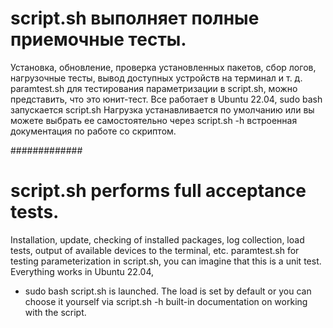 # script.sh выполняет полные приемочные тесты.
Установка, обновление, проверка установленных пакетов, сбор логов, нагрузочные тесты, вывод доступных устройств на терминал и т. д.
paramtest.sh для тестирования параметризации в script.sh, можно представить, что это юнит-тест.
Все работает в Ubuntu 22.04, sudo bash запускается script.sh
Нагрузка устанавливается по умолчанию или вы можете выбрать ее самостоятельно через script.sh -h встроенная документация по работе со скриптом.

#############

# script.sh performs full acceptance tests. 
Installation, update, checking of installed packages, log collection, load tests, output of available devices to the terminal, etc.
paramtest.sh for testing parameterization in script.sh, you can imagine that this is a unit test.
Everything works in Ubuntu 22.04, 
  - sudo bash script.sh is launched. 
The load is set by default or you can choose it yourself via script.sh -h built-in documentation on working with the script.
